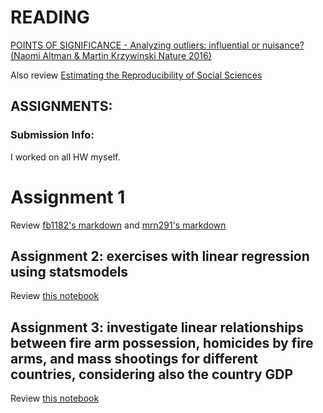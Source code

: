 # READING

[POINTS OF SIGNIFICANCE - Analyzing outliers: influential or nuisance? (Naomi Altman & Martin Krzywinski Nature 2016)](
https://www.nature.com/nmeth/journal/v13/n4/pdf/nmeth.3812.pdf)

Also review [Estimating the Reproducibility of Social Sciences](http://www.sciencemag.org/content/349/6251/aac4716.full.pdf)

## ASSIGNMENTS:

### Submission Info:
I worked on all HW myself.

# Assignment 1
Review [fb1182's markdown](./fb1182_plotReview_shy256.md) and [mrn291's markdown](./mrn291_plotReview_shy256.md)

## Assignment 2: exercises with linear regression using statsmodels
Review [this notebook](./Assignment2_shy256.ipynb)

## Assignment 3: investigate linear relationships between fire arm possession, homicides by fire arms, and mass shootings for different countries, considering also the country GDP
Review [this notebook](./Assignment3_shy256.ipynb)


